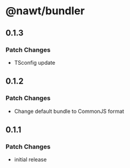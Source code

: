 # @nawt/bundler

## 0.1.3

### Patch Changes

- TSconfig update

## 0.1.2

### Patch Changes

- Change default bundle to CommonJS format

## 0.1.1

### Patch Changes

- initial release
